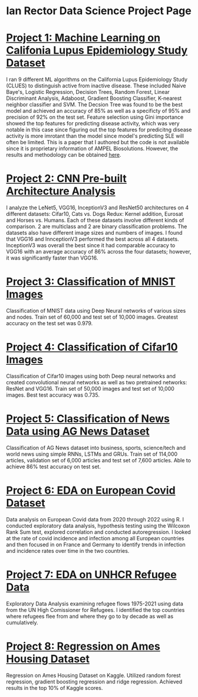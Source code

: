 # Ian Rector Data Science Project Page

# [Project 1: Machine Learning on Califonia Lupus Epidemiology Study Dataset](https://github.com/ivr8bt/CLUES-ML)
I ran 9 different ML algorithms on the California Lupus Epidemiology Study (CLUES) to distinguish active from inactive disease. These included Naive Baye's, Logistic Regression, Decision Trees, Random Forest, Linear Discriminant Analysis, Adaboost, Gradient Boosting Classifier, K-nearest neighbor classifier and SVM. The Decsion Tree was found to be the best model and achieved an accuracy of 85% as well as a specificty of 95% and precision of 92% on the test set. Feature selection using Gini importance showed the top features for predicting disease activity, which was very notable in this case since figuring out the top features for predicitng disease activity is more imrotant than the model since model's predicting SLE will often be limited. This is a paper that I authored but the code is not available since it is proprietary information of AMPEL Biosolutions. However, the results and methodology can be obtained [here](https://www.ncbi.nlm.nih.gov/pmc/articles/PMC10503349/).

# [Project 2: CNN Pre-built Architecture Analysis](https://github.com/ivr8bt/CNN-Architecture-Analysis)
I analyze the LeNet5, VGG16, InceptionV3 and ResNet50 architectures on 4 different datasets: Cifar10, Cats vs. Dogs Redux: Kernel addition, Eurosat and Horses vs. Humans. Each of these datasets involve different kinds of comparison. 2 are multiclass and 2 are binary classification problems. The datasets also have different image sizes and numbers of images. I found that VGG16 and InnceptionV3 performed the best across all 4 datasets. InceptionV3 was overall the best since it had comparable accuracy to VGG16 with an average accuracy of 86% across the four datasets; however, it was significantly faster than VGG16.

# [Project 3: Classification of MNIST Images](https://github.com/ivr8bt/MNIST-Classification)
Classification of MNIST data using Deep Neural networks of various sizes and nodes. Train set of 60,000 and test set of 10,000 images. Greatest accuracy on the test set was 0.979.

# [Project 4: Classification of Cifar10 Images](https://github.com/ivr8bt/Cifar10-Classification)
Classification of Cifar10 images using both Deep neural networks and created convolutional neural networks as well as two pretrained networks: ResNet and VGG16. Train set of 50,000 images and test set of 10,000 images. Best test accuracy was 0.735.

# [Project 5: Classification of News Data using AG News Dataset](https://github.com/ivr8bt/AG-News)
Classification of AG News dataset into business, sports, science/tech and world news using simple RNNs, LSTMs and GRUs. Train set of 114,000 articles, validation set of 6,000 articles and test set of 7,600 articles. Able to achieve 86% test accuracy on test set.

# [Project 6: EDA on European Covid Dataset](https://github.com/ivr8bt/European-Covid)
Data analysis on European Covid data from 2020 through 2022 using R. I conducted exploratory data analysis, hypothesis testing using the Wilcoxon Rank Sum test, explored correlation and conducted autoregression. I looked at the rate of covid incidence and infection among all European countries and then focused in on France and Germany to identify trends in infection and incidence rates over time in the two countries.

# [Project 7: EDA on UNHCR Refugee Data](https://github.com/ivr8bt/UNHCR-Refugee)
Exploratory Data Analysis examining refugee flows 1975-2021 using data from the UN High Comissioner for Refugees. I identified the top countries where refugees flee from and where they go to by decade as well as cumulatively.

# [Project 8: Regression on Ames Housing Dataset](https://github.com/ivr8bt/Ames_Kaggle)
Regression on Ames Housing Dataset on Kaggle. Utilized random forest regression, gradient boosting regression and ridge regression. Achieved results in the top 10% of Kaggle scores.
